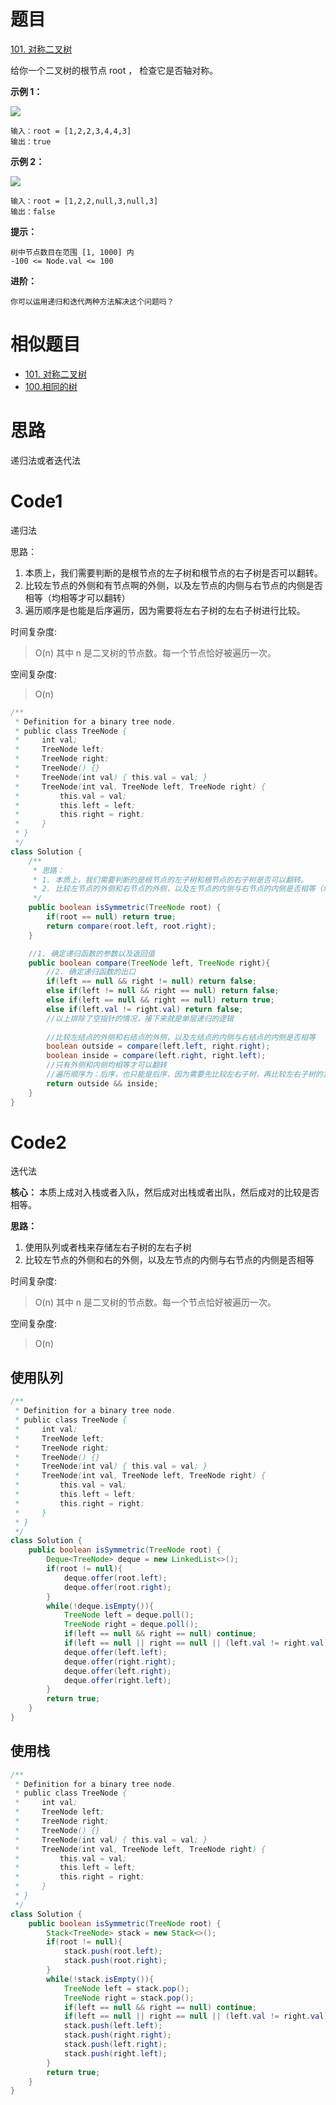 # 题目
[101. 对称二叉树](https://leetcode.cn/problems/symmetric-tree/)

给你一个二叉树的根节点 root ， 检查它是否轴对称。



**示例 1：**

![](https://pic.leetcode.cn/1698026966-JDYPDU-image.png)

``` 
输入：root = [1,2,2,3,4,4,3]
输出：true
```

**示例 2：**

![](https://pic.leetcode.cn/1698027008-nPFLbM-image.png)

``` 
输入：root = [1,2,2,null,3,null,3]
输出：false
```


**提示：**

``` 
树中节点数目在范围 [1, 1000] 内
-100 <= Node.val <= 100
```


**进阶：**

``` 
你可以运用递归和迭代两种方法解决这个问题吗？
```

# 相似题目
* [101. 对称二叉树](https://leetcode.cn/problems/symmetric-tree/)
* [100.相同的树](https://leetcode.cn/problems/same-tree/)

# 思路
递归法或者迭代法

# Code1
递归法

思路：
1. 本质上，我们需要判断的是根节点的左子树和根节点的右子树是否可以翻转。
2. 比较左节点的外侧和有节点啊的外侧，以及左节点的内侧与右节点的内侧是否相等（均相等才可以翻转）
3. 遍历顺序是也能是后序遍历，因为需要将左右子树的左右子树进行比较。

时间复杂度:
>O(n)  其中 n 是二叉树的节点数。每一个节点恰好被遍历一次。

空间复杂度:
> O(n)  

```java
/**
 * Definition for a binary tree node.
 * public class TreeNode {
 *     int val;
 *     TreeNode left;
 *     TreeNode right;
 *     TreeNode() {}
 *     TreeNode(int val) { this.val = val; }
 *     TreeNode(int val, TreeNode left, TreeNode right) {
 *         this.val = val;
 *         this.left = left;
 *         this.right = right;
 *     }
 * }
 */
class Solution {
    /**
     * 思路：
     * 1. 本质上，我们需要判断的是根节点的左子树和根节点的右子树是否可以翻转。
     * 2. 比较左节点的外侧和右节点的外侧，以及左节点的内侧与右节点的内侧是否相等（均相等才可以翻转）
     */
    public boolean isSymmetric(TreeNode root) {
        if(root == null) return true;
        return compare(root.left, root.right);
    }

    //1. 确定递归函数的参数以及返回值
    public boolean compare(TreeNode left, TreeNode right){
        //2. 确定递归函数的出口
        if(left == null && right != null) return false;
        else if(left != null && right == null) return false;
        else if(left == null && right == null) return true;
        else if(left.val != right.val) return false;
        //以上排除了空指针的情况，接下来就是单层递归的逻辑
        
        //比较左结点的外侧和右结点的外侧，以及左结点的内侧与右结点的内侧是否相等
        boolean outside = compare(left.left, right.right);
        boolean inside = compare(left.right, right.left);
        //只有外侧和内侧均相等才可以翻转
        //遍历顺序为：后序，也只能是后序，因为需要先比较左右子树，再比较左右子树的左右子树
        return outside && inside;
    }
}
```

# Code2
迭代法

**核心：** 本质上成对入栈或者入队，然后成对出栈或者出队，然后成对的比较是否相等。

**思路：**
1. 使用队列或者栈来存储左右子树的左右子树
2. 比较左节点的外侧和右的外侧，以及左节点的内侧与右节点的内侧是否相等

时间复杂度:
>O(n)  其中 n 是二叉树的节点数。每一个节点恰好被遍历一次。

空间复杂度:
> O(n)

## 使用队列
```java
/**
 * Definition for a binary tree node.
 * public class TreeNode {
 *     int val;
 *     TreeNode left;
 *     TreeNode right;
 *     TreeNode() {}
 *     TreeNode(int val) { this.val = val; }
 *     TreeNode(int val, TreeNode left, TreeNode right) {
 *         this.val = val;
 *         this.left = left;
 *         this.right = right;
 *     }
 * }
 */
class Solution {
    public boolean isSymmetric(TreeNode root) {
        Deque<TreeNode> deque = new LinkedList<>();
        if(root != null){
            deque.offer(root.left);
            deque.offer(root.right);
        }
        while(!deque.isEmpty()){
            TreeNode left = deque.poll();
            TreeNode right = deque.poll();
            if(left == null && right == null) continue;
            if(left == null || right == null || (left.val != right.val)) return false;
            deque.offer(left.left);
            deque.offer(right.right);
            deque.offer(left.right);
            deque.offer(right.left);
        }
        return true;
    }
}
```

## 使用栈
```java
/**
 * Definition for a binary tree node.
 * public class TreeNode {
 *     int val;
 *     TreeNode left;
 *     TreeNode right;
 *     TreeNode() {}
 *     TreeNode(int val) { this.val = val; }
 *     TreeNode(int val, TreeNode left, TreeNode right) {
 *         this.val = val;
 *         this.left = left;
 *         this.right = right;
 *     }
 * }
 */
class Solution {
    public boolean isSymmetric(TreeNode root) {
        Stack<TreeNode> stack = new Stack<>();
        if(root != null){
            stack.push(root.left);
            stack.push(root.right);
        }
        while(!stack.isEmpty()){
            TreeNode left = stack.pop();
            TreeNode right = stack.pop();
            if(left == null && right == null) continue;
            if(left == null || right == null || (left.val != right.val)) return false;
            stack.push(left.left);
            stack.push(right.right);
            stack.push(left.right);
            stack.push(right.left);
        }
        return true;
    }
}
```